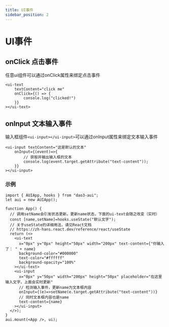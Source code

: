 ```yaml
---
title: UI事件
sidebar_position: 2
---
```

# UI事件
## onClick 点击事件
任意ui组件可以通过onClick属性来绑定点击事件
```tsx
<ui-text
    textContent="click me"
    onClick={() => {
        console.log("clicked!")
    }}
></ui-text>
```
## onInput 文本输入事件
输入框组件`<ui-input></ui-input>`可以通过onInput属性来绑定文本输入事件
```tsx
<ui-input textContent="这是默认的文本"
    onInput={(event)=>{
        // 获取并输出输入框的文本
        console.log(event.target.getAttribute("text-content"));
    }}
></ui-input>
```
### 示例
```tsx title="client/src/clientApp.tsx"
import { AUIApp, hooks } from "dao3-aui";
let aui = new AUIApp();

function App() {
  // 调用setName会引发状态更新。更新name状态，下面的ui-text会随之改变（实时）
  const [name,setName]=hooks.useState("默认文字");
  // 关于useState的详细用法，请见React文档
  // https://zh-hans.react.dev/reference/react/useState
  return (<>
    <ui-text
      x="0px" y="0px" height="50px" width="200px" text-content={"你输入了： " + name}
      background-color="#000000"
      text-color="#ffffff"
      background-opacity="100%"
    ></ui-text>
    <ui-input
      x="0px" y="50px" width="200px" height="50px" placeholder="在这里输入文字，上面会实时更新"
      // 检测输入事件，更新name为文本框内容
      onInput={(e)=>setName(e.target.getAttribute("text-content"))}
      // 同时文本框内容也是name
      text-content={name}
    ></ui-input>
  </>);
}
aui.mount(<App />, ui);
```